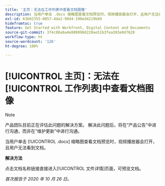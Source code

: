```yaml
---
title: '主页：无法在工作列表中查看文档图像'
description: 当用户单击 .docx 缩略图查看文档预览时，视频播放器会打开，且用户无法看到文档。
exl-id: 63b02355-0857-4da2-98d4-190ed4219b89
hidefromtoc: true
feature: Get Started with Workfront, Digital Content and Documents
source-git-commit: 374c88a6a4e8890968220ae51b3fea303e0d7628
workflow-type: ht
source-wordcount: '126'
ht-degree: 100%

---
```


# [!UICONTROL 主页]：无法在[!UICONTROL 工作列表]中查看文档图像

<!--Article created by request-->

>[!NOTE]
>
>产品团队目前正在评估此问题的解决方案。 解决此问题后，将在“产品公告”中进行沟通，而非在“维护更新”中进行沟通。

当用户单击 [!UICONTROL .docx] 缩略图查看文档预览时，视频播放器会打开，且用户无法看到文档。

**解决方法**

点击文档名称链接直接进入[!UICONTROL 文件详情]页面，可预览文档。

_首次报告于 2020 年 10 月 26 日。_
